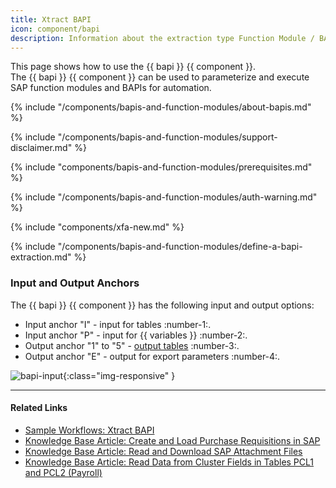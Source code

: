 ```yaml
---
title: Xtract BAPI
icon: component/bapi
description: Information about the extraction type Function Module / BAPI
---
```


This page shows how to use the {{ bapi }} {{ component }}.<br>
The {{ bapi }} {{ component }} can be used to parameterize and execute SAP function modules and BAPIs for automation.

{% include "/components/bapis-and-function-modules/about-bapis.md" %}

{% include "/components/bapis-and-function-modules/support-disclaimer.md" %}

{% include "components/bapis-and-function-modules/prerequisites.md" %}

{% include "/components/bapis-and-function-modules/auth-warning.md" %}

{% include "components/xfa-new.md"  %}

{% include "/components/bapis-and-function-modules/define-a-bapi-extraction.md" %}

### Input and Output Anchors

The {{ bapi }} {{ component }} has the following input and output options:
- Input anchor "I" - input for tables :number-1:.
- Input anchor "P" - input for {{ variables }} :number-2:.
- Output anchor "1" to "5" - [output tables](input-and-output.md/#add-tables-to-output) :number-3:.
- Output anchor "E" - output for export parameters :number-4:.

![bapi-input](../../assets/images/documentation/components/bapi/xfa/bapi-input.png){:class="img-responsive" }


****
#### Related Links
- [Sample Workflows: Xtract BAPI](../../sample-workflows.md/#xtract-bapi)
- [Knowledge Base Article: Create and Load Purchase Requisitions in SAP](../../knowledge-base/create-and-load-purchase-requisitions-in-sap.md)
- [Knowledge Base Article: Read and Download SAP Attachment Files](../../knowledge-base/read-sap-attachment-files.md)
- [Knowledge Base Article: Read Data from Cluster Fields in Tables PCL1 and PCL2 (Payroll)](../../knowledge-base/read-data-from-cluster-fields-in-the-tables-pcl1-and-pcl2-payroll.md)
